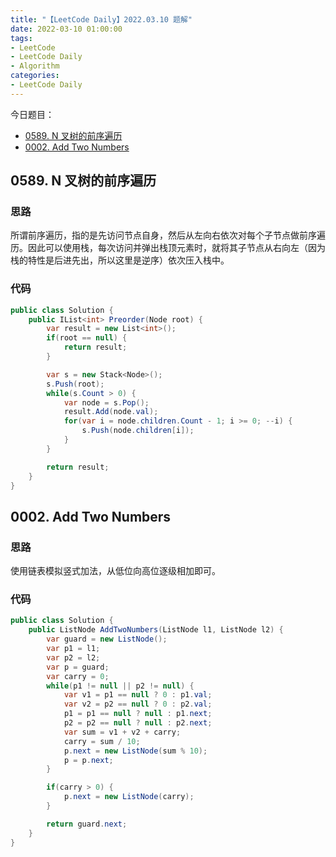 ```yaml
---
title: "【LeetCode Daily】2022.03.10 题解"
date: 2022-03-10 01:00:00
tags:
- LeetCode
- LeetCode Daily
- Algorithm
categories:
- LeetCode Daily
---
```


今日题目：

* [0589. N 叉树的前序遍历](https://leetcode-cn.com/problems/n-ary-tree-preorder-traversal/)
* [0002. Add Two Numbers](https://leetcode.com/problems/add-two-numbers/)

<!-- more -->

## 0589. N 叉树的前序遍历

### 思路

所谓前序遍历，指的是先访问节点自身，然后从左向右依次对每个子节点做前序遍历。因此可以使用栈，每次访问并弹出栈顶元素时，就将其子节点从右向左（因为栈的特性是后进先出，所以这里是逆序）依次压入栈中。

### 代码

```c#
public class Solution {
    public IList<int> Preorder(Node root) {
        var result = new List<int>();
        if(root == null) {
            return result;
        }

        var s = new Stack<Node>();
        s.Push(root);
        while(s.Count > 0) {
            var node = s.Pop();
            result.Add(node.val);
            for(var i = node.children.Count - 1; i >= 0; --i) {
                s.Push(node.children[i]);
            }
        }

        return result;
    }
}
```

## 0002. Add Two Numbers

### 思路

使用链表模拟竖式加法，从低位向高位逐级相加即可。

### 代码

```c#
public class Solution {
    public ListNode AddTwoNumbers(ListNode l1, ListNode l2) {
        var guard = new ListNode();
        var p1 = l1;
        var p2 = l2;
        var p = guard;
        var carry = 0;
        while(p1 != null || p2 != null) {
            var v1 = p1 == null ? 0 : p1.val;
            var v2 = p2 == null ? 0 : p2.val;
            p1 = p1 == null ? null : p1.next;
            p2 = p2 == null ? null : p2.next;
            var sum = v1 + v2 + carry;
            carry = sum / 10;
            p.next = new ListNode(sum % 10);
            p = p.next;
        }

        if(carry > 0) {
            p.next = new ListNode(carry);
        }

        return guard.next;
    }
}
```